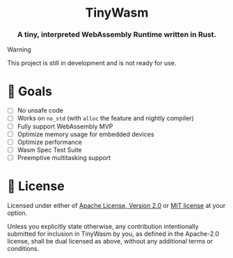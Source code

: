 <div align="center">
  <h1 align="center"> TinyWasm</h1>
    <h3 align="center">A tiny, interpreted WebAssembly Runtime written in Rust.</h3>
</div>

> [!WARNING]  
> This project is still in development and is not ready for use.

# 🎯 Goals

* [ ] No unsafe code
* [ ] Works on `no_std` (with `alloc` the feature and nightly compiler)
* [ ] Fully support WebAssembly MVP
* [ ] Optimize memory usage for embedded devices
* [ ] Optimize performance
* [ ] Wasm Spec Test Suite
* [ ] Preemptive multitasking support

# 📄 License

Licensed under either of [Apache License, Version 2.0](./LICENSE-APACHE) or [MIT license](./LICENSE-MIT) at your option.

Unless you explicitly state otherwise, any contribution intentionally submitted for inclusion in TinyWasm by you, as defined in the Apache-2.0 license, shall be dual licensed as above, without any additional terms or conditions. 